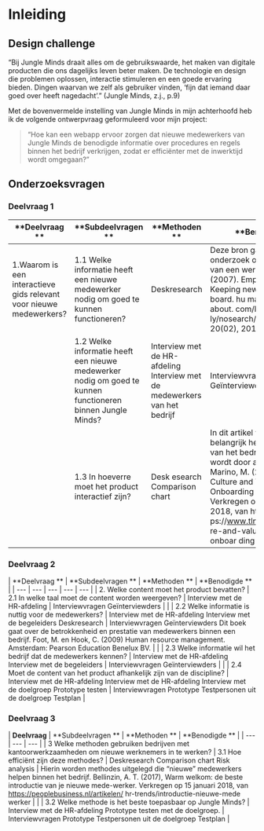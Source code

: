 # Inleiding

## Design challenge

“Bij Jungle Minds draait alles om de gebruikswaarde, het maken van digitale producten die ons dagelijks leven beter maken. De technologie en design die problemen oplossen, interactie stimuleren en een goede ervaring bieden. Dingen waarvan we zelf als gebruiker vinden, ‘fijn dat iemand daar goed over heeft nagedacht’.” \(Jungle Minds, z.j., p.9\) 

Met de bovenvermelde instelling van Jungle Minds in mijn achterhoofd heb ik de volgende ontwerpvraag geformuleerd voor mijn project: 

> “Hoe kan een webapp ervoor zorgen dat nieuwe medewerkers van Jungle Minds de benodigde informatie over procedures en regels binnen het bedrijf verkrijgen, zodat er efficiënter met de inwerktijd wordt omgegaan?”

## Onderzoeksvragen

### Deelvraag 1

| **Deelvraag ** | **Subdeelvragen ** | **Methoden ** | **Benodigde ** |
| --- | --- | --- | --- |
| 1.Waarom is een interactieve gids relevant voor nieuwe medewerkers?  |  1.1 Welke informatie heeft een nieuwe medewerker nodig om goed te kunnen functioneren?   |  Deskresearch   |  Deze bron gaat over een onderzoek over de oriëntatie van een werknemer. Brown, J. \(2007\). Employee orientation: Keeping new employees on board. hu manresources. about. com/library/week ly/nosearch/nuc042102a.htm, 20\(02\), 2014.   |
|  |  1.2 Welke informatie heeft een nieuwe medewerker nodig om goed te kunnen functioneren binnen Jungle Minds?   |  Interview met de HR-afdeling Interview met de medewerkers van het bedrijf   |  Interviewvragen Geïnterviewders   |
|  |  1.3 In hoeverre moet het product interactief zijn?   |  Desk esearch Comparison chart   |  In dit artikel wordt verteld hoe belangrijk het is dat de cultuur van het bedrijf be grepen wordt door alle medewerkers. Marino, M. \(2016\). How Culture and Va lues Fit Into the Onboarding Experience. Verkregen op 15 januari 2018, van htt ps://www.tlnt.com/how-cultu re-and-values-fit-into-the-onboar ding-experience/  |

### Deelvraag 2

| **Deelvraag ** | **Subdeelvragen ** | **Methoden ** | **Benodigde ** |
| --- | --- | --- | --- | --- |
| 2. Welke content moet het product bevatten?  |  2.1 In welke taal moet de content worden weergeven?   |  Interview met de HR-afdeling   |  Interviewvragen Geïnterviewders   |
|  |  2.2 Welke informatie is nuttig voor de medewerkers?   |  Interview met de HR-afdeling Interview met de begeleiders Deskresearch   |  Interviewvragen Geïnterviewders Dit boek gaat over de betrokkenheid en prestatie van medewerkers binnen een bedrijf. Foot, M. en Hook, C. \(2009\) Human resource management. Amsterdam: Pearson Education Benelux BV.   |
|  |  2.3 Welke informatie wil het bedrijf dat de medewerkers kennen?   |  Interview met de HR-afdeling Interview met de begeleiders   |  Interviewvragen Geïnterviewders   |
|  |  2.4 Moet de content van het product afhankelijk zijn van de discipline?   |  Interview met de HR-afdeling Interview met de HR-afdeling Interview met de doelgroep Prototype testen   |  Interviewvragen Prototype Testpersonen uit de doelgroep Testplan  |

### Deelvraag 3 

| **Deelvraag** | **Subdeelvragen ** | **Methoden ** | **Benodigde ** |
| --- | --- | --- |
| 3 Welke methoden gebruiken bedrijven met kantoorwerkzaamheden om nieuwe werknemers in te werken?  |  3.1 Hoe efficiënt zijn deze methodes?   |  Deskresearch Comparison chart Risk analysis   |  Hierin worden methodes uitgelegd die “nieuwe” medewerkers helpen binnen het bedrijf. Bellinzin, A. T. \(2017\), Warm welkom: de beste introductie van je nieuwe mede-werker. Verkregen op 15 januari 2018, van https://peoplebusiness.nl/artikelen/ hr-trends/introductie-nieuwe-mede werker   |
|  |  3.2 Welke methode is het beste toepasbaar op Jungle Minds?   |  Interview met de HR-afdeling Prototype testen met de doelgroep.   |  Interviewvragen Prototype Testpersonen uit de doelgroep Testplan  |

